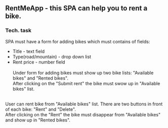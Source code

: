 ## RentMeApp - this SPA can help you to rent a bike.
### Tech. task
SPA must have a form for adding bikes which must contains of fields:
  - Title - text field
  - Type(road/mountain) - drop down list
  - Rent price - number field
<br/><br/>
Under form for adding bikes must show up two bike lists: "Available bikes" and "Rented bikes". <br/>
After clicking on the "Submit rent" the bike must swow up in "Available bikes" list.
<br/>
User can rent bike from "Available bikes" list. There are two buttons in front of each bike: "Rent" and "Delete".<br/>
After clicking on the "Rent" the bike must disappear from "Available bikes" and show up in "Rented bikes".<br/>  
